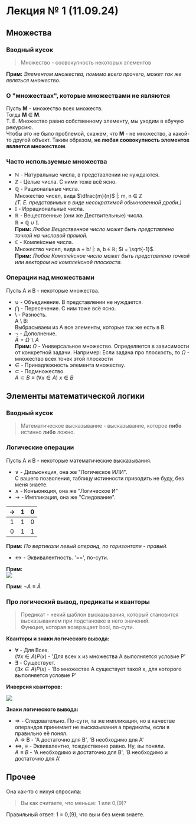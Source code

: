 # Лекция № 1 (11.09.24)
## Множества
### Вводный кусок

> Множество - соовокупность некоторых элементов

__Прим:__ *Элементом множества, помимо всего прочего, может так же являться множество.*

### О "множествах", которые множествами не являются

Пусть __M__ - множество всех множеств. <br/>
Тогда __M__ ∈ __M__. <br/>
Т. Е. Множество равно собственному элементу, мы уходим в ебучую рекурсию. <br/>
Чтобы это не было проблемой, скажем, что __M__ - не множество, а какой-то другой объект. Таким образом, __не любая соовокупность элементов является множеством__.

### Часто используемые множества

* ℕ - Натуральные числа, в представлении не нуждаются.
* ℤ - Целые числа. С ними тоже всё ясно.
* ℚ - Рациональные числа. <br/>
Множество чисел, вида $\dfrac{m}{n}$ |: m, n ∈ ℤ <br/> 
*(Т. Е. представимых в виде несократимой обыкновенной дроби.)*
* 𝕀 - Иррациональные числа.
* ℝ - Вещественные (они же Дествительные) числа. <br/>
ℝ = ℚ ∪ 𝕀. <br/>
__Прим:__ *Любое Вещественное число может быть представлено точкой на числовой прямой.*
* ℂ - Комле́ксные числа. <br/>
Множество чисел, вида a + b𝑖 |: a, b ∈ ℝ; $i = \sqrt{-1}$. <br/>
__Прим:__ *Любое Компле́ксное число может быть представлено точкой или вектором на компле́ксной плоскости.*

### Операции над множествами
Пусть A и B - некоторые множества.
* ∪ - Объединение. В представлении не нуждается.
* ⋂ - Пересечение. С ним тоже всё ясно.
* \ - Разность. <br/>
A \ B: <br/>
Выбрасываем из A все элементы, которые так же есть в B.
* ¬ - Дополнение. <br/>
$\bar{A} = \Omega \backslash A$ <br/>
__Прим:__ $\Omega$ - Универсальное множество. Определяется в зависимости от конкретной задачи. Например: Если задача про плоскость, то $\Omega$ - множество всех точек этой плоскости
* ∈ - Принадлежность элемента множеству.
* ⊂ - Подмножество. <br/>
$A \subset B \equiv (\forall x \in A) \ x \in B$

## Элементы математической логики
### Вводный кусок
> Математическое высказывание - высказывание, которое __либо__ истинно __либо__ ложно.

### Логические операции

Пусть A и B - некоторые математические высказывания.<br/>

* ∨ - Дизъюнкция, она же "Логическое ИЛИ". <br/>
С вашего позволения, таблицу истинности приводить не буду, без меня знаете.
* ∧ - Конъюнкция, она же "Логическое И"
* → - Импликация, она же "Следование".

|→|1|0|
|:---:|:---:|:---:|
|1|1|0|
|0|1|1|

__Прим:__ *По вертикали левый операнд, по горизонтали - правый.*

* ↔ - Эквивалентность. '==', по-сути.

__Прим:__ <br/>
<img src="https://i.imgur.com/WnLaDiV.png"/>

__Прим__: $¬A \equiv \bar{A}$

### Про логический вывод, предикаты и кванторы
> Предикат - некий шаблон высказывания, который становится высказыванием при подстановке в него значений. <br/>
Функция, которая возвращает bool, по-сути.

__Кванторы и знаки логического вывода:__
* $\forall$ - Для Всех. <br/>
$(\forall x \in A)P(x)$ - 'Для всех x из множества A выполняется условие P'
* ∃ - Существует. <br/>
$(∃ x \in A)P(x)$ - 'Во множестве A существует такой x, для которого выполняется условие P'

__Инверсия кванторов:__ <br/>

<img src="https://i.imgur.com/PgGknIv.png"/>

__Знаки логического вывода:__
* ⇒ - Следовательно. По-сути, та же импликация, но в качестве операндов принимает не высказывания а предикаты, если я правильно её понял. <br/>
A ⇒ B - 'A достаточно для B', 'B необходимо для A'
* ⇔, ≡ - Эквивалентно, тождественно равно. Ну, вы поняли. <br/>
$A \equiv B$ - 'A необходимо и достаточно для B', 'B необходимо и достаточно для A'

## Прочее
Она как-то с нихуя спросила:
> Вы как считаете, что меньше: 1 или 0,(9)?

Правильный ответ: 1 = 0,(9), что вы и без меня знаете.
